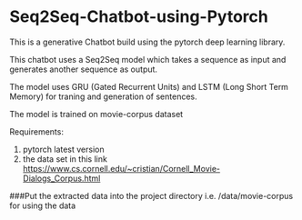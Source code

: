 # Seq2Seq-Chatbot-using-Pytorch
This is a generative Chatbot build using the pytorch deep learning library.

This chatbot uses a Seq2Seq model which takes a sequence as input and generates another sequence as output.

The model uses GRU (Gated Recurrent Units) and LSTM (Long Short Term Memory) for traning and generation of sentences.

The model is trained on movie-corpus dataset

Requirements:
  1. pytorch latest version
  2. the data set in this link https://www.cs.cornell.edu/~cristian/Cornell_Movie-Dialogs_Corpus.html

###Put the extracted data into the project directory i.e. /data/movie-corpus for using the data
